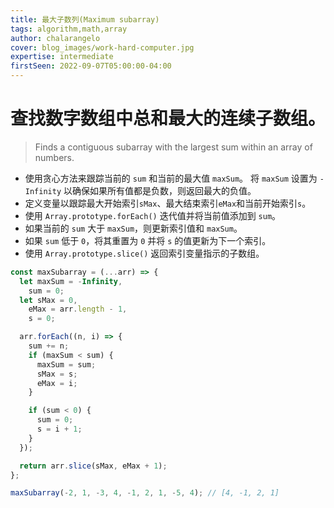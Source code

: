 ```yaml
---
title: 最大子数列(Maximum subarray)
tags: algorithm,math,array
author: chalarangelo
cover: blog_images/work-hard-computer.jpg
expertise: intermediate
firstSeen: 2022-09-07T05:00:00-04:00
---
```


# 查找数字数组中总和最大的连续子数组。
> Finds a contiguous subarray with the largest sum within an array of numbers.

- 使用贪心方法来跟踪当前的 `sum` 和当前的最大值 `maxSum`。 将 `maxSum` 设置为 `-Infinity` 以确保如果所有值都是负数，则返回最大的负值。
- 定义变量以跟踪最大开始索引`sMax`、最大结束索引`eMax`和当前开始索引`s`。
- 使用 `Array.prototype.forEach()` 迭代值并将当前值添加到 `sum`。
- 如果当前的 `sum` 大于 `maxSum`，则更新索引值和 `maxSum`。
- 如果 `sum` 低于 `0`，将其重置为 `0` 并将 `s` 的值更新为下一个索引。
- 使用 `Array.prototype.slice()` 返回索引变量指示的子数组。

```js
const maxSubarray = (...arr) => {
  let maxSum = -Infinity,
    sum = 0;
  let sMax = 0,
    eMax = arr.length - 1,
    s = 0;

  arr.forEach((n, i) => {
    sum += n;
    if (maxSum < sum) {
      maxSum = sum;
      sMax = s;
      eMax = i;
    }

    if (sum < 0) {
      sum = 0;
      s = i + 1;
    }
  });

  return arr.slice(sMax, eMax + 1);
};

```

```js
maxSubarray(-2, 1, -3, 4, -1, 2, 1, -5, 4); // [4, -1, 2, 1]
```
